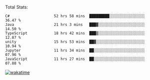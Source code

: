 Total Stats:
<!--START_SECTION:waka-->

```text
C#                    52 hrs 58 mins  █████████░░░░░░░░░░░░░░░░   36.47 %
Java                  21 hrs 3 mins   ███▓░░░░░░░░░░░░░░░░░░░░░   14.50 %
TypeScript            18 hrs 42 mins  ███▒░░░░░░░░░░░░░░░░░░░░░   12.87 %
unity                 15 hrs 53 mins  ██▓░░░░░░░░░░░░░░░░░░░░░░   10.94 %
Jupyter               11 hrs 34 mins  ██░░░░░░░░░░░░░░░░░░░░░░░   07.96 %
JavaScript            11 hrs 27 mins  ██░░░░░░░░░░░░░░░░░░░░░░░   07.88 %
```

<!--END_SECTION:waka-->

[![wakatime](https://wakatime.com/badge/user/d6a1e036-2153-43d6-9604-0dce67457b7f.svg)](https://wakatime.com/@d6a1e036-2153-43d6-9604-0dce67457b7f)
